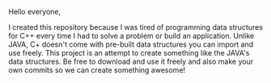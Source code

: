 Hello everyone,

  I created this repository because I was tired of programming data structures for C++ every time I had to solve a problem or build an 
application. Unlike JAVA, C+ doesn't come with pre-built data structures you can import and use freely. This project is an attempt
to create something like the JAVA's data structures. 
  Be free to download and use it freely and also make your own commits so we can create something awesome!
